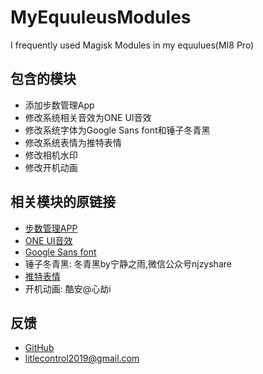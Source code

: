 # MyEquuleusModules

I frequently used Magisk Modules in my equulues(MI8 Pro)

## 包含的模块

- 添加步数管理App
- 修改系统相关音效为ONE UI音效
- 修改系统字体为Google Sans font和锤子冬青黑
- 修改系统表情为推特表情
- 修改相机水印
- 修改开机动画

## 相关模块的原链接

- [步数管理APP](https://github.com/LinYuLuo/XMStepManage)
- [ONE UI音效](https://github.com/Magisk-Modules-Repo/OneUISounds)
- [Google Sans font](https://forum.xda-developers.com/apps/magisk/font-google-sans-font-systemlessly-t3841067)
- 锤子冬青黑: 冬青黑by宁静之雨,微信公众号njzyshare
- [推特表情](https://forum.xda-developers.com/apps/magisk/module-twemoji-2-3-t3688251)
- 开机动画: 酷安@心劫i

## 反馈

- [GitHub](https://github.com/LittleControl/MyEquuleusModules/issues)
- litlecontrol2019@gmail.com
